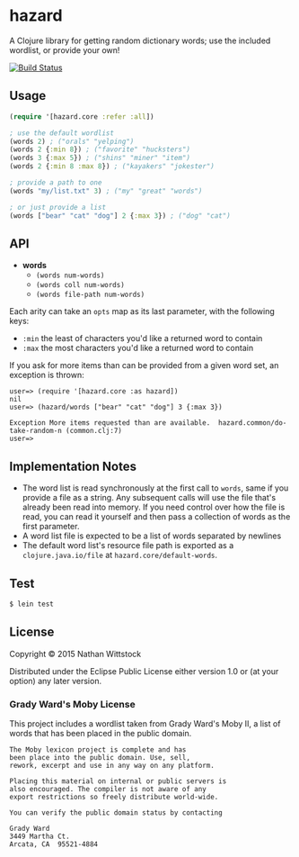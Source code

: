# hazard

A Clojure library for getting random dictionary words; use the included
wordlist, or provide your own!

[![Build Status](http://img.shields.io/travis/fardog/hazard/master.svg?style=flat-square)](https://travis-ci.org/fardog/hazard)

## Usage

```clojure
(require '[hazard.core :refer :all])

; use the default wordlist
(words 2) ; ("orals" "yelping")
(words 2 {:min 8}) ; ("favorite" "hucksters")
(words 3 {:max 5}) ; ("shins" "miner" "item")
(words 2 {:min 8 :max 8}) ; ("kayakers" "jokester")

; provide a path to one
(words "my/list.txt" 3) ; ("my" "great" "words")

; or just provide a list
(words ["bear" "cat" "dog"] 2 {:max 3}) ; ("dog" "cat")
```

## API

- **words**
    - `(words num-words)`
    - `(words coll num-words)`
    - `(words file-path num-words)`

Each arity can take an `opts` map as its last parameter, with the following
keys:

- `:min` the least of characters you'd like a returned word to contain
- `:max` the most characters you'd like a returned word to contain

If you ask for more items than can be provided from a given word set, an
exception is thrown:

```
user=> (require '[hazard.core :as hazard])
nil
user=> (hazard/words ["bear" "cat" "dog"] 3 {:max 3})

Exception More items requested than are available.  hazard.common/do-take-random-n (common.clj:7)
user=> 
```

## Implementation Notes

- The word list is read synchronously at the first call to `words`, same if you
  provide a file as a string. Any subsequent calls will use the file that's
  already been read into memory. If you need control over how the file is read,
  you can read it yourself and then pass a collection of words as the first
  parameter.
- A word list file is expected to be a list of words separated by newlines
- The default word list's resource file path is exported as a
  `clojure.java.io/file` at `hazard.core/default-words`.

## Test

```bash
$ lein test
```

## License

Copyright © 2015 Nathan Wittstock

Distributed under the Eclipse Public License either version 1.0 or (at
your option) any later version.

### Grady Ward's Moby License

This project includes a wordlist taken from Grady Ward's Moby II, a list of 
words that has been placed in the public domain.

```
The Moby lexicon project is complete and has
been place into the public domain. Use, sell,
rework, excerpt and use in any way on any platform.

Placing this material on internal or public servers is
also encouraged. The compiler is not aware of any
export restrictions so freely distribute world-wide.

You can verify the public domain status by contacting

Grady Ward
3449 Martha Ct.
Arcata, CA  95521-4884
```

